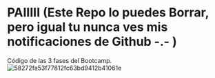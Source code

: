 # PAIIIII (Este Repo lo puedes Borrar, pero igual tu nunca ves mis notificaciones de Github -.- )
Código de las 3 fases del Bootcamp. 
![58272fa53f77812fc63bd9412b41061e](https://github.com/nicosal1080/bootcamp/assets/57862641/c54ba3cd-8cb1-4d63-832b-705a135189b7)
